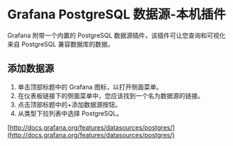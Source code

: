# Grafana PostgreSQL 数据源-本机插件

Grafana 附带一个内置的 PostgreSQL 数据源插件，该插件可让您查询和可视化来自 PostgreSQL 兼容数据库的数据。

## 添加数据源

1. 单击顶部标题中的 Grafana 图标，以打开侧面菜单。
2. 在仪表板链接下的侧面菜单中，您应该找到一个名为数据源的链接。
3. 点击顶部标题中的+添加数据源按钮。
4. 从类型下拉列表中选择 PostgreSQL。

[http://docs.grafana.org/features/datasources/postgres/](http://docs.grafana.org/features/datasources/postgres/)
